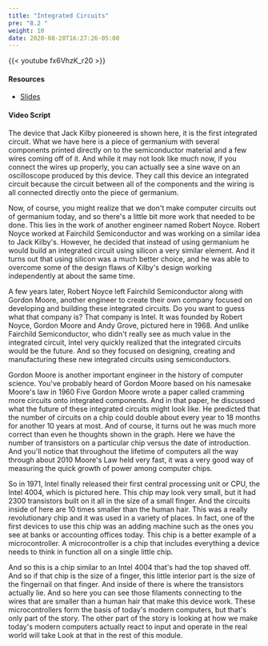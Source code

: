```yaml
---
title: "Integrated Circuits"
pre: "8.2 "
weight: 10
date: 2020-08-28T16:27:26-05:00
---
```


{{< youtube fx6VhzK_r20 >}}

<!-- CIS 115: bFUCH24YlaY -->

#### Resources
* [Slides](/1-cc110/08-architecture/slides/8-Computer_Architecture.pdf)

#### Video Script

The device that Jack Kilby pioneered is shown here, it is the first integrated circuit. What we have here is a piece of germanium with several components printed directly on to the semiconductor material and a few wires coming off of it. And while it may not look like much now, if you connect the wires up properly, you can actually see a sine wave on an oscilloscope produced by this device. They call this device an integrated circuit because the circuit between all of the components and the wiring is all connected directly onto the piece of germanium. 

Now, of course, you might realize that we don't make computer circuits out of germanium today, and so there's a little bit more work that needed to be done. This lies in the work of another engineer named Robert Noyce. Robert Noyce worked at Fairchild Semiconductor and was working on a similar idea to Jack Kilby's. However, he decided that instead of using germanium he would build an integrated circuit using silicon a very similar element. And it turns out that using silicon was a much better choice, and he was able to overcome some of the design flaws of Kilby's design working independently at about the same time. 

A few years later, Robert Noyce left Fairchild Semiconductor along with Gordon Moore, another engineer to create their own company focused on developing and building these integrated circuits. Do you want to guess what that company is? That company is Intel. It was founded by Robert Noyce, Gordon Moore and Andy Grove, pictured here in 1968. And unlike Fairchild Semiconductor, who didn't really see as much value in the integrated circuit, Intel very quickly realized that the integrated circuits would be the future. And so they focused on designing, creating and manufacturing these new integrated circuits using semiconductors. 

Gordon Moore is another important engineer in the history of computer science. You've probably heard of Gordon Moore based on his namesake Moore's law in 1960 Five Gordon Moore wrote a paper called cramming more circuits onto integrated components. And in that paper, he discussed what the future of these integrated circuits might look like. He predicted that the number of circuits on a chip could double about every year to 18 months for another 10 years at most. And of course, it turns out he was much more correct than even he thoughts shown in the graph. Here we have the number of transistors on a particular chip versus the date of introduction. And you'll notice that throughout the lifetime of computers all the way through about 2010 Moore's Law held very fast, it was a very good way of measuring the quick growth of power among computer chips. 

So in 1971, Intel finally released their first central processing unit or CPU, the Intel 4004, which is pictured here. This chip may look very small, but it had 2300 transistors built on it all in the size of a small finger. And the circuits inside of here are 10 times smaller than the human hair. This was a really revolutionary chip and it was used in a variety of places. In fact, one of the first devices to use this chip was an adding machine such as the ones you see at banks or accounting offices today. This chip is a better example of a microcontroller. A microcontroller is a chip that includes everything a device needs to think in function all on a single little chip. 

And so this is a chip similar to an Intel 4004 that's had the top shaved off. And so if that chip is the size of a finger, this little interior part is the size of the fingernail on that finger. And inside of there is where the transistors actually lie. And so here you can see those filaments connecting to the wires that are smaller than a human hair that make this device work. These microcontrollers form the basis of today's modern computers, but that's only part of the story. The other part of the story is looking at how we make today's modern computers actually react to input and operate in the real world will take Look at that in the rest of this module.